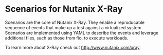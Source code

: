 # Scenarios for Nutanix X-Ray
Scenarios are the core of Nutanix X-Ray. They enable a reproducable sequence of events that make up a test against a virtualized system. Scenarios are implemented using YAML to describe the events and leverage additional files, such as those from fio, to execute workloads.

To learn more about X-Ray check out http://www.nutanix.com/xray.
